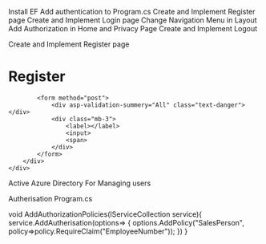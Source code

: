 Install EF
Add authentication to Program.cs
Create and Implement Register page
Create and Implement Login page
Change Navigation Menu in Layout
Add Authorization in Home and Privacy Page
Create and Implement Logout


Create and Implement Register page
<div class="container mt-5">
	<div class="row justify-content-center align-items=-enter">
		<div class="col-sm-12 col-md-12 col-lg-4">
			<h1 class="mb-3">Register</h1>

			<form method="post">
				<div asp-validation-summery="All" class="text-danger"></div>
				<div class="mb-3">
					<label></label>
					<input>
					<span>
				</div>
			</form>
		</div>
	</div>
</div>


Active Azure Directory For Managing users

Autherisation
Program.cs

void AddAuthorizationPolicies(IServiceCollection service){
	service.AddAutherisation(options=>
	{
		options.AddPolicy("SalesPerson", policy=>policy.RequireClaim("EmployeeNumber"));
	})
}